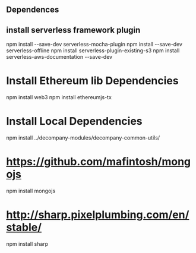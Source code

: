 ## Dependences

## install serverless framework plugin

npm install --save-dev serverless-mocha-plugin
npm install --save-dev serverless-offline
npm install serverless-plugin-existing-s3
npm install serverless-aws-documentation --save-dev

# Install Ethereum lib Dependencies

npm install web3
npm install ethereumjs-tx

# Install Local Dependencies

npm install ../decompany-modules/decompany-common-utils/

# https://github.com/mafintosh/mongojs

npm install mongojs

# http://sharp.pixelplumbing.com/en/stable/

npm install sharp